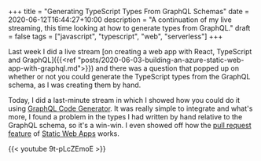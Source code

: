 +++
title = "Generating TypeScript Types From GraphQL Schemas"
date = 2020-06-12T16:44:27+10:00
description = "A continuation of my live streaming, this time looking at how to generate types from GraphQL."
draft = false
tags = ["javascript", "typescript", "web", "serverless"]
+++

Last week I did a live stream [on creating a web app with React, TypeScript and GraphQL]({{<ref "posts/2020-06-03-building-an-azure-static-web-app-with-graphql.md">}}) and there was a question that popped up on whether or not you could generate the TypeScript types from the GraphQL schema, as I was creating them by hand.

Today, I did a last-minute stream in which I showed how you could do it using [GraphQL Code Generator](https://graphql-code-generator.com/). It was really simple to integrate and what's more, I found a problem in the types I had written by hand relative to the GraphQL schema, so it's a win-win. I even showed off how the [pull request feature](https://docs.microsoft.com/azure/static-web-apps/review-publish-pull-requests?{{<cda>}}) of [Static Web Apps](https://docs.microsoft.com/azure/static-web-apps/?{{<cda>}}) works.

{{< youtube 9t-pLcZEmoE >}}
